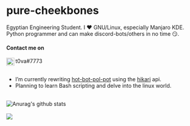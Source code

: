 # pure-cheekbones
Egyptian Engineering Student. I ❤️ GNU/Linux, especially Manjaro KDE. Python programmer and can make discord-bots/others in no time 😏.
#### Contact me on
<a href="https://discordapp.com/channels/@me/747449468864954438/">
  <img align="left" alt="t0va#7773" width="21px" src="https://raw.githubusercontent.com/anuraghazra/anuraghazra/master/assets/discord-round.svg" />
</a> t0va#7773
<br />
<br />

- I’m currently rewriting [hot-bot-pol-pot](https://github.com/pure-cheekbones/hot-bot-pol-pot) using the [hikari](https://github.com/hikari-py/hikari) api.
- Planning to learn Bash scripting and delve into the linux world.
<br />

<a href="https://github.com/anuraghazra/github-readme-stats">
  <img align="left" src="https://github-readme-stats.vercel.app/api?username=pure-cheekbones&show_icons=true&include_all_commits=true&theme=onedark" alt="Anurag's github stats" />
</a>

<br />
<br />

<a href="https://github.com/anuraghazra/github-readme-stats">
  <!-- Change the `github-readme-stats.anuraghazra1.vercel.app` to `github-readme-stats.vercel.app`  -->
  <img align="left" src="https://github-readme-stats.vercel.app/api/top-langs/?username=pure-cheekbones&layout=compact&theme=onedark" />
</a>
